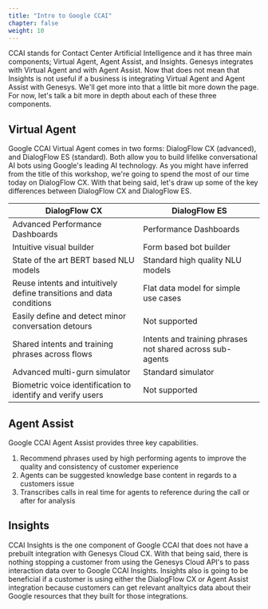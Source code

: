 ```yaml
---
title: "Intro to Google CCAI"
chapter: false
weight: 10
---
```


CCAI stands for Contact Center Artificial Intelligence and it has three main components; Virtual Agent, Agent Assist, and Insights. Genesys integrates with Virtual Agent and with Agent Assist. Now that does not mean that Insights is not useful if a business is integrating Virtual Agent and Agent Assist with Genesys. We'll get more into that a little bit more down the page. For now, let's talk a bit more in depth about each of these three components. 

## Virtual Agent
Google CCAI Virtual Agent comes in two forms: DialogFlow CX (advanced), and DialogFlow ES (standard). Both allow you to build lifelike conversational AI bots using Google's leading AI technology. As you might have inferred from the title of this workshop, we're going to spend the most of our time today on DialogFlow CX. With that being said, let's draw up some of the key differences between DialogFlow CX and DialogFlow ES. 

| DialogFlow CX | DialogFlow ES
| --- | ---
| Advanced Performance Dashboards | Performance Dashboards
| Intuitive visual builder | Form based bot builder
| State of the art BERT based NLU models | Standard high quality NLU models
| Reuse intents and intuitively define transitions and data conditions | Flat data model for simple use cases
| Easily define and detect minor conversation detours | Not supported
| Shared intents and training phrases across flows | Intents and training phrases not shared across sub-agents
| Advanced multi-gurn simulator | Standard simulator
| Biometric voice identification to identify and verify users | Not supported

## Agent Assist 
Google CCAI Agent Assist provides three key capabilities. 
1. Recommend phrases used by high performing agents to improve the quality and consistency of customer experience
2. Agents can be suggested knowledge base content in regards to a customers issue
3. Transcribes calls in real time for agents to reference during the call or after for analysis

## Insights
CCAI Insights is the one component of Google CCAI that does not have a prebuilt integration with Genesys Cloud CX. With that being said, there is nothing stopping a customer from using the Genesys Cloud API's to pass interaction data over to Google CCAI Insights. Insights also is going to be beneficial if a customer is using either the DialogFlow CX or Agent Assist integration because customers can get relevant analtyics data about their Google resources that they built for those integrations. 